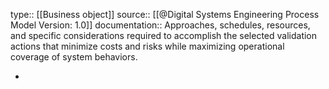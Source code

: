 type:: [[Business object]]
source:: [[@Digital Systems Engineering Process Model Version: 1.0]]
documentation:: Approaches, schedules, resources, and specific considerations required to accomplish the selected validation actions that minimize costs and risks while maximizing operational coverage of system behaviors.

-